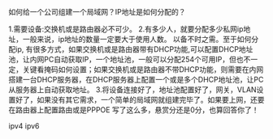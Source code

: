 如何给一个公司组建一个局域网？IP地址是如何分配的？

1.需要设备:交换机或是路由器必不可少。
2.有多少人，就要分配多少私网ip地址，一般来说，ip地址的数量一定要大于使用人数。
以备不时之需。至于如何分配ip, 有很多方式，如果交换机或是路由器带有DHCP功能,可以配置DHCP地址池，让内网PC自动获取IP，一个地址池，一般可以分配254个可用IP，但也不一定，关键看掩码如何设置；如果交换机或是路由器不带DHCP功能，则需要在内网搭建一台DHCP服务器，在DHCP服务器上配置一个或是多个DHCP地址池，让PC从服务器上自动获取地址。
3.将设备连接好了，地址池配置好了，网关，VLAN设置好了，如果没有其它需求，一个简单的局域网就组建完毕了。如果要上网，还要在路由器上配置路由或是PPPOE
写了这么多，悬赏分还是0分，也算回答你了！


ipv4 ipv6
